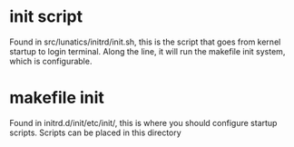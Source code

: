 # init script

  Found in src/lunatics/initrd/init.sh, this is the script that goes from kernel startup to login terminal. Along the line, it will run the makefile init system, which is configurable.

# makefile init

  Found in initrd.d/init/etc/init/, this is where you should configure startup scripts.
  Scripts can be placed in this directory
